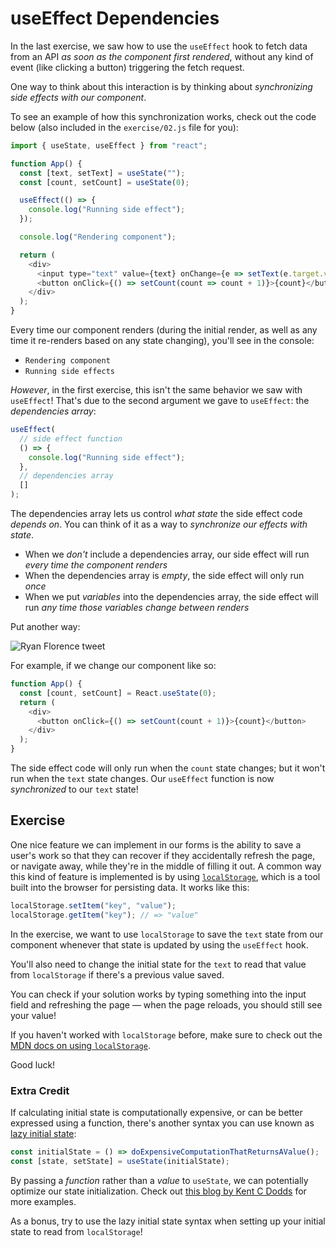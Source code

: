 # useEffect Dependencies

In the last exercise, we saw how to use the `useEffect` hook to fetch data from
an API _as soon as the component first rendered_, without any kind of event
(like clicking a button) triggering the fetch request.

One way to think about this interaction is by thinking about _synchronizing side
effects with our component_.

To see an example of how this synchronization works, check out the code below
(also included in the `exercise/02.js` file for you):

```js
import { useState, useEffect } from "react";

function App() {
  const [text, setText] = useState("");
  const [count, setCount] = useState(0);

  useEffect(() => {
    console.log("Running side effect");
  });

  console.log("Rendering component");

  return (
    <div>
      <input type="text" value={text} onChange={e => setText(e.target.value)} />
      <button onClick={() => setCount(count => count + 1)}>{count}</button>
    </div>
  );
}
```

Every time our component renders (during the initial render, as well as any time
it re-renders based on any state changing), you'll see in the console:

- `Rendering component`
- `Running side effects`

_However_, in the first exercise, this isn't the same behavior we saw with
`useEffect`! That's due to the second argument we gave to `useEffect`: the
_dependencies array_:

```js
useEffect(
  // side effect function
  () => {
    console.log("Running side effect");
  },
  // dependencies array
  []
);
```

The dependencies array lets us control _what state_ the side effect code
_depends on_. You can think of it as a way to _synchronize our effects with
state_.

- When we _don't_ include a dependencies array, our side effect will run _every
  time the component renders_
- When the dependencies array is _empty_, the side effect will only run _once_
- When we put _variables_ into the dependencies array, the side effect will run
  _any time those variables change between renders_

Put another way:

![Ryan Florence tweet](https://i.imgur.com/n6SCamsl.png)

For example, if we change our component like so:

```js live=true render=true
function App() {
  const [count, setCount] = React.useState(0);
  return (
    <div>
      <button onClick={() => setCount(count + 1)}>{count}</button>
    </div>
  );
}
```

The side effect code will only run when the `count` state changes; but it won't
run when the `text` state changes. Our `useEffect` function is now
_synchronized_ to our `text` state!

## Exercise

One nice feature we can implement in our forms is the ability to save a user's
work so that they can recover if they accidentally refresh the page, or navigate
away, while they're in the middle of filling it out. A common way this kind of
feature is implemented is by using
[`localStorage`](https://developer.mozilla.org/en-US/docs/Web/API/Window/localStorage),
which is a tool built into the browser for persisting data. It works like this:

```js
localStorage.setItem("key", "value");
localStorage.getItem("key"); // => "value"
```

In the exercise, we want to use `localStorage` to save the `text` state from our
component whenever that state is updated by using the `useEffect` hook.

You'll also need to change the initial state for the `text` to read that value
from `localStorage` if there's a previous value saved.

You can check if your solution works by typing something into the input field
and refreshing the page &mdash; when the page reloads, you should still see your
value!

If you haven't worked with `localStorage` before, make sure to check out the
[MDN docs on using `localStorage`](https://developer.mozilla.org/en-US/docs/Web/API/Window/localStorage).

Good luck!

### Extra Credit

If calculating initial state is computationally expensive, or can be better
expressed using a function, there's another syntax you can use known as
[lazy initial state](https://reactjs.org/docs/hooks-reference.html#lazy-initial-state):

```js
const initialState = () => doExpensiveComputationThatReturnsAValue();
const [state, setState] = useState(initialState);
```

By passing a _function_ rather than a _value_ to `useState`, we can potentially
optimize our state initialization. Check out
[this blog by Kent C Dodds](https://kentcdodds.com/blog/use-state-lazy-initialization-and-function-updates#usestate-lazy-initialization)
for more examples.

As a bonus, try to use the lazy initial state syntax when setting up your
initial state to read from `localStorage`!
